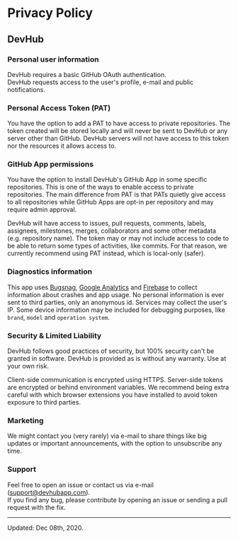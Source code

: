 # Privacy Policy

## DevHub


### Personal user information
DevHub requires a basic GitHub OAuth authentication.<br/>
DevHub requests access to the user's profile, e-mail and public notifications.


### Personal Access Token (PAT)
You have the option to add a PAT to have access to private repositories.
The token created will be stored locally and will never be sent to DevHub or any server other than GitHub.
DevHub servers will not have access to this token nor the resources it allows access to.

### GitHub App permissions
You have the option to install DevHub's GitHub App in some specific repositories.
This is one of the ways to enable access to private repositories.
The main difference from PAT is that PATs quietly give access to all repositories while GitHub Apps are opt-in per repository and may require admin approval.

DevHub will have access to issues, pull requests, comments, labels, assignees, milestones, merges, collaborators and some other metadata (e.g. repository name).
The token may or may not include access to code to be able to return some types of activities, like commits. For that reason, we currently recommend using PAT instead, which is local-only (safer).


### Diagnostics information
This app uses [Bugsnag](https://bugsnag.com), [Google Analytics](https://analytics.google.com/) and [Firebase](https://firebase.google.com/) to collect information about crashes and app usage. 
No personal information is ever sent to third parties, only an anonymous id. Services may collect the user's IP. Some device information may be included for debugging purposes, like `brand`, `model` and `operation system`.


### Security & Limited Liability

DevHub follows good practices of security, but 100% security can't be granted in software. 
DevHub is provided as is without any warranty. Use at your own risk.

Client-side communication is encrypted using HTTPS. Server-side tokens are encrypted or behind environment variables.
We recommend being extra careful with which browser extensions you have installed to avoid token exposure to third parties.


### Marketing

We might contact you (very rarely) via e-mail to share things like big updates or important announcements, with the option to unsubscribe any time.


### Support
Feel free to open an issue or contact us via e-mail ([support@devhubapp.com](mailto:support@devhubapp.com)).<br/>
If you find any bug, please contribute by opening an issue or sending a pull request with the fix.

---

Updated: Dec 08th, 2020.
